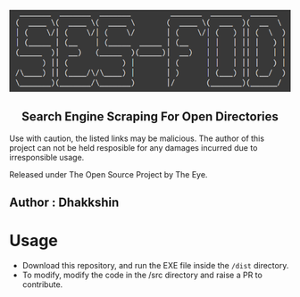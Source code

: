 <p align="center">
  <img src="https://github.com/EYE-Club-OSINT-Wing/SES-FOD/blob/main/build/ses-fod%20executable%20icon.png" alt="Python GUIs for Humans">
  <h2 align="center">Search Engine Scraping For Open Directories</h2>
</p>

Use with caution, the listed links may be malicious. The author of this project can not be held resposible for any damages incurred due to irresponsible usage.

Released under The Open Source Project by The Eye.

## Author :  Dhakkshin

# Usage

- Download this repository, and run the EXE file inside the `/dist` directory.
- To modify, modify the code in the /src directory and raise a PR to contribute.
